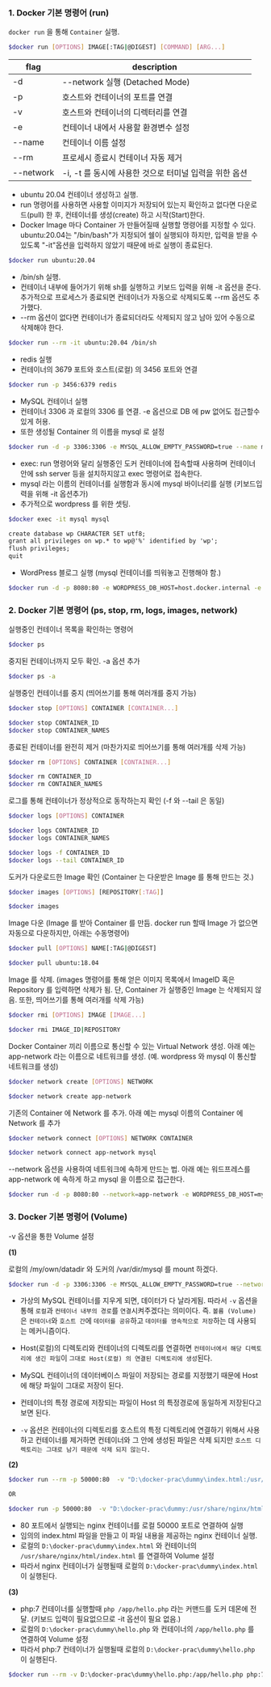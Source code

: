 ### 1. Docker 기본 명령어 (run)

`docker run` 을 통해 `Container` 실행.

```bash
$docker run [OPTIONS] IMAGE[:TAG|@DIGEST] [COMMAND] [ARG...]
```

| flag      | description |
|-----------|-------------|
| -d        | --network 실행 (Detached Mode)       |
| -p        | 호스트와 컨테이너의 포트를 연결       |
| -v        | 호스트와 컨테이너의 디렉터리를 연결       |
| -e        | 컨테이너 내에서 사용할 환경변수 설정       |
| --name    | 컨테이너 이름 설정       |
| --rm      | 프로세시 종료시 컨테이너 자동 제거       |
| --network | -i, -t 를 동시에 사용한 것으로 터미널 입력을 위한 옵션       |

* ubuntu 20.04 컨테이너 생성하고 실행.
* run 명령어를 사용하면 사용할 이미지가 저장되어 있는지 확인하고 없다면 다운로드(pull) 한 후, 컨테이너를 생성(create) 하고 시작(Start)한다.
* Docker Image 마다 Container 가 만들어질때 실행할 명령어를 지정할 수 있다. ubuntu:20.04는 "/bin/bash"가 지정되어 쉘이 실행되야 하지만, 입력을 받을 수 있도록 "-it"옵션을 입력하지 않았기 때문에 바로 실행이 종료된다.

```bash
$docker run ubuntu:20.04 
```

* /bin/sh 실행.
* 컨테이너 내부에 들어가기 위해 sh를 실행하고 키보드 입력을 위해 -it 옵션을 준다. 추가적으로 프로세스가 종료되면 컨테이너가 자동으로 삭제되도록 --rm 옵션도 추가했다.
* --rm 옵션이 없다면 컨테이너가 종료되더라도 삭제되지 않고 남아 있어 수동으로 삭제해야 한다.

```bash 
$docker run --rm -it ubuntu:20.04 /bin/sh
```

* redis 실행
* 컨테이너의 3679 포트와 호스트(로컬) 의 3456 포트와 연결

````bash
$docker run -p 3456:6379 redis
````

* MySQL 컨테이너 실행
* 컨테이너 3306 과 로컬의 3306 를 연결. -e 옵션으로 DB 에 pw 없어도 접근할수있게 허용.
* 또한 생성될 Container 의 이름을 mysql 로 설정

```bash  
$docker run -d -p 3306:3306 -e MYSQL_ALLOW_EMPTY_PASSWORD=true --name mysql mysql:5.7
```

* exec: run 명령어와 달리 실행중인 도커 컨테이너에 접속할때 사용하며 컨테이너 안에 ssh server 등을 설치하지않고 exec 명령어로 접속한다.
* mysql 라는 이름의 컨테이너를 실행함과 동시에  mysql 바이너리를 실행 (키보드입력을 위해 -it 옵션추가)
* 추가적으로 wordpress 를 위한 셋팅.
```bash 
$docker exec -it mysql mysql
```
```txt
create database wp CHARACTER SET utf8;
grant all privileges on wp.* to wp@'%' identified by 'wp';
flush privileges;
quit
```

* WordPress 블로그 실행 (mysql 컨테이너를 띄워놓고 진행해야 함.)

```bash
$docker run -d -p 8080:80 -e WORDPRESS_DB_HOST=host.docker.internal -e WORDPRESS_DB_NAME=wp -e WORDPRESS_DB_USER=wp -e WORDPRESS_DB_PASSWORD=wp wordpress
```

### 2. Docker 기본 명령어 (ps, stop, rm, logs, images, network)

실행중인 컨테이너 목록을 확인하는 명령어

```bash
$docker ps
```

중지된 컨테이너까지 모두 확인. -a 옵션 추가

```bash
$docker ps -a
``` 

실행중인 컨테이너를 중지 (띄어쓰기를 통해 여러개를 중지 가능)

```bash
$docker stop [OPTIONS] CONTAINER [CONTAINER...]

$docker stop CONTAINER_ID
$docker stop CONTAINER_NAMES
```

종료된 컨테이너를 완전히 제거 (마찬가지로 띄어쓰기를 통해 여러개를 삭제 가능)

```bash
$docker rm [OPTIONS] CONTAINER [CONTAINER...]

$docker rm CONTAINER_ID
$docker rm CONTAINER_NAMES
```

로그를 통해 컨테이너가 정상적으로 동작하는지 확인 (-f 와 --tail 은 동일)

```bash
$docker logs [OPTIONS] CONTAINER

$docker logs CONTAINER_ID
$docker logs CONTAINER_NAMES

$docker logs -f CONTAINER_ID          
$docker logs --tail CONTAINER_ID     
```

도커가 다운로드한 Image 확인 (Container 는 다운받은 Image 를 통해 만드는 것.)

```bash
$docker images [OPTIONS] [REPOSITORY[:TAG]]

$docker images
```

Image 다운 (Image 를 받아 Container 를 만듬. docker run 할때 Image 가 없으면 자동으로 다운하지만, 아래는 수동명령어)

```bash
$docker pull [OPTIONS] NAME[:TAG|@DIGEST]

$docker pull ubuntu:18.04
```

Image 를 삭제. (images 명령어를 통해 얻은 이미지 목록에서 ImageID 혹은 Repository 를 입력하면 삭제가 됨. 단, Container 가 실행중인 Image 는 삭제되지 않음. 또한, 띄어쓰기를 통해 여러개를 삭제 가능)

```bash
$docker rmi [OPTIONS] IMAGE [IMAGE...]

$docker rmi IMAGE_ID|REPOSITORY
```

Docker Container 끼리 이름으로 통신할 수 있는 Virtual Network 생성. 아래 예는
app-network 라는 이름으로 네트워크를 생성. (예. wordpress 와 mysql 이 통신할 네트워크를 생성)

```bash
$docker network create [OPTIONS] NETWORK

$docker network create app-network           
```

기존의 Container 에 Network 를 추가. 아래 예는 mysql 이름의 Container 에 Network 를 추가

```bash
$docker network connect [OPTIONS] NETWORK CONTAINER

$docker network connect app-network mysql   
```

--network 옵션을 사용하여 네트워크에 속하게 만드는 법.
아래 예는 워드프레스를 app-network 에 속하게 하고 mysql 을 이름으로 접근한다.

```bash
$docker run -d -p 8080:80 --network=app-network -e WORDPRESS_DB_HOST=mysql -e WORDPRESS_DB_NAME=wp -e WORDPRESS_DB_USER=wp -e WORDPRESS_DB_PASSWORD=wp wordpress
```

### 3. Docker 기본 명령어 (Volume)

-v 옵션을 통한 Volume 설정

**(1)**

로컬의 /my/own/datadir 와 도커의 /var/dir/mysql 를 mount 하겠다.

```bash
$docker run -d -p 3306:3306 -e MYSQL_ALLOW_EMPTY_PASSWORD=true --network=app-network --name mysql -v /my/own/datadir:/var/dir/mysql mysql:5.7
```

* 가상의 MySQL 컨테이너를 지우게 되면, 데이터가 다 날라게됨. 따라서 `-v` 옵션을 통해 `로컬`과 `컨테이너 내부의 경로`를 `연결`시켜주겠다는 의미이다. 
즉. `볼륨 (Volume)` 은 `컨테이너`와 `호스트 간`에 `데이터를 공유`하고 `데이터를 영속적으로 저장`하는 데 사용되는 메커니즘이다.

* Host(로컬)의 디렉토리와 컨테이너의 디렉토리를 연결하면 `컨테이너에서 해당 디렉토리에 생긴 파일`이 `그대로 Host(로컬) 의 연결된 디렉토리에 생성`된다.

* MySQL 컨테이너의 데이터베이스 파일이 저장되는 경로를 지정했기 때문에 Host 에 해당 파일이 그대로 저장이 된다.
  
* 컨테이너의 특정 경로에 저장되는 파일이 Host 의 특정경로에 동일하게 저장된다고 보면 된다.

* `-v` 옵션은 컨테이너의 디렉토리를 호스트의 특정 디렉토리에 연결하기 위해서 사용하고 컨테이너를 제거하면 컨테이너와 그 안에 생성된 파일은 삭제 되지만 `호스트 디렉토리는 그대로 남기 때문에 삭제 되지 않는다.`

**(2)**

```bash
$docker run --rm -p 50000:80  -v "D:\docker-prac\dummy\index.html:/usr/share/nginx/html/index.html" nginx:latest

OR

$docker run -p 50000:80  -v "D:\docker-prac\dummy:/usr/share/nginx/html" nginx:latest
```

* 80 포트에서 실행되는 nginx 컨테이너를 로컬 50000 포트로 연결하여 실행
* 임의의 index.html 파일을 만들고 이 파일 내용을 제공하는 nginx 컨테이너 실행.
* 로컬의 `D:\docker-prac\dummy\index.html` 와 컨테이너의 `/usr/share/nginx/html/index.html` 를 연결하여 Volume 설정
* 따라서 nginx 컨테이너가 실행될때 로컬의 `D:\docker-prac\dummy\index.html` 이 실행된다.

**(3)**

* php:7 컨테이너를 실행할때 `php /app/hello.php` 라는 커맨드를 도커 데몬에 전달. (키보드 입력이 필요없으므로 -it 옵션이 필요 없음.)  
* 로컬의 `D:\docker-prac\dummy\hello.php` 와 컨테이너의 `/app/hello.php` 를 연결하여 Volume 설정
* 따라서 php:7 컨테이너가 실행될때 로컬의 `D:\docker-prac\dummy\hello.php` 이 실행된다.

```bash
$docker run --rm -v D:\docker-prac\dummy\hello.php:/app/hello.php php:7 php /app/hello.php
```
